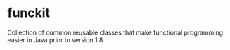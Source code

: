 # funckit
Collection of common reusable classes that make functional programming easier in Java prior to version 1.8
